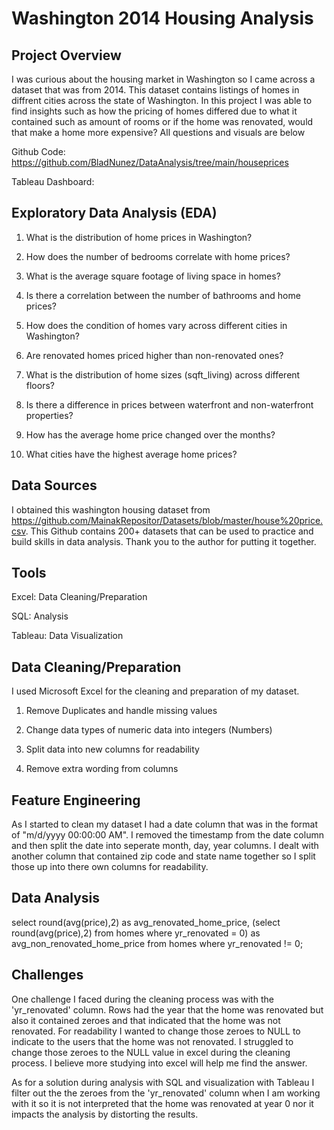 # Washington 2014 Housing Analysis


## Project Overview
   I was curious about the housing market in Washington so I came across a dataset that was from 2014. This dataset contains listings of homes in diffrent cities across the state of Washington. In this project I was able to find insights such as how the pricing of homes differed due to what it contained such as amount of rooms or if the home was renovated, would that make a home more expensive? All questions and visuals are below

   Github Code: https://github.com/BladNunez/DataAnalysis/tree/main/houseprices
   
   Tableau Dashboard: 


## Exploratory Data Analysis (EDA)
   1. What is the distribution of home prices in Washington?

   2. How does the number of bedrooms correlate with home prices?

   3. What is the average square footage of living space in homes?

   4. Is there a correlation between the number of bathrooms and home prices?

   5. How does the condition of homes vary across different cities in Washington?

   6. Are renovated homes priced higher than non-renovated ones?

   7. What is the distribution of home sizes (sqft_living) across different floors?

   8. Is there a difference in prices between waterfront and non-waterfront properties?

   9. How has the average home price changed over the months?

   10. What cities have the highest average home prices?


## Data Sources
   I obtained this washington housing dataset from https://github.com/MainakRepositor/Datasets/blob/master/house%20price.csv.
   This Github contains 200+ datasets that can be used to practice and build skills in data analysis. Thank you to the author	 for putting it together.  

## Tools
   Excel: Data Cleaning/Preparation
   
   SQL: Analysis
   
   Tableau: Data Visualization

## Data Cleaning/Preparation
   I used Microsoft Excel for the cleaning and preparation of my dataset.

   1. Remove Duplicates and handle missing values
      
   2. Change data types of numeric data into integers (Numbers)
      
   3. Split data into new columns for readability
      
   4. Remove extra wording from columns 

## Feature Engineering
   As I started to clean my dataset I had a date column that was in the format of "m/d/yyyy 00:00:00 AM". 
   I removed the timestamp from the date column and then split the date into seperate month, day, year columns.
   I dealt with another column that contained zip code and state name together so I split those up into there own
   columns for readability. 

## Data Analysis
   select round(avg(price),2) as avg_renovated_home_price, (select round(avg(price),2) from homes
   where yr_renovated = 0) as avg_non_renovated_home_price from homes where yr_renovated != 0;


## Challenges

   One challenge I faced during the cleaning process was with the 'yr_renovated' column. Rows had the year that
   the home was renovated but also it contained zeroes and that indicated that the home was not renovated. For
   readability I wanted to change those zeroes to NULL to indicate to the users that the home was not renovated.
   I struggled to change those zeroes to the NULL value in excel during the cleaning process. I believe more
   studying into excel will help me find the answer.

   As for a solution during analysis with SQL and visualization with Tableau I filter out the the zeroes from the
   'yr_renovated' column when I am working with it so it is not interpreted that the home was renovated at year 0
   nor it impacts the analysis by distorting the results. 

